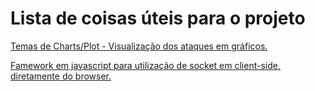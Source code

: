 # Lista de coisas úteis para o projeto

[Temas de Charts/Plot - Visualização dos ataques em gráficos.](https://www.amcharts.com/demos/?theme=dark)

[Famework em javascript para utilização de socket em client-side, diretamente do browser.](https://socket.io/)
